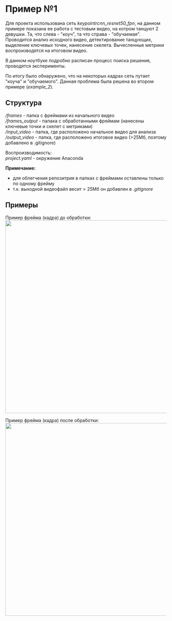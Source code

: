 # Пример №1

Для проекта использована сеть *keypointrcnn_resnet50_fpn*, на данном примере показана ее работа с тестовым видео, на котром танцуют 2 девушки. Та, что слева - "коуч", та что справа - "обучаемая". Проводится анализ исходного видео, детектирование танцующих, выделение ключевых точек, нанесение скелета. Вычесленные метрики воспроизводятся на итоговом видео.

В данном ноутбуке подробно расписан процесс поиска решения, проводятся эксперименты.

По итогу было обнаружено, что на некоторых кадрах сеть путает "коуча" и "обучаемого". Данная проблема была решена во втором примере (*example_2*).
        
## Структура

*/frames* - папка с фреймами из начального видео       
*/frames_output* - папака с обработанными фреймам (нанесены ключевые точки и скелет с метриками)       
*/input_video* - папка, где расположено начальное видео для анализа        
*/output_video* - папка, где расположено итоговое видео (>25Мб, поэтому добавлено в .gitignore)        
         
Воспроизводимость:        
*project.yaml* - окружение Anaconda

**Примечание:**
- для облегчения репозитрия в папках с фреймами оставлены только по одному фрейму 
- т.к. выходной видеофайл весит > 25Мб он добавлен в *.gitignore*

## Примеры

Пример фрейма (кадра) до обработки:       
<image src="frames/frame_10.jpg" width="600">


Пример фрейма (кадра) после обработки:        
<image src="frames_output/frame_10.jpg"  width="600">